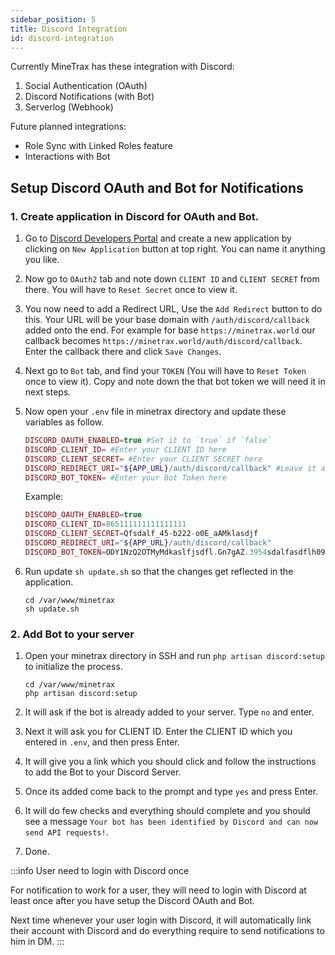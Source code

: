 ```yaml
---
sidebar_position: 5
title: Discord Integration
id: discord-integration
---
```


Currently MineTrax has these integration with Discord:

1. Social Authentication (OAuth) 
2. Discord Notifications (with Bot)
3. Serverlog (Webhook)

Future planned integrations:

- Role Sync with Linked Roles feature
- Interactions with Bot


## Setup Discord OAuth and Bot for Notifications

### 1. Create application in Discord for OAuth and Bot.

1. Go to [Discord Developers Portal](https://discord.com/developers/applications) and create a new application by clicking on `New Application` button at top right. You can name it anything you like.

2. Now go to `OAuth2` tab and note down `CLIENT ID` and `CLIENT SECRET` from there. You will have to `Reset Secret` once to view it.

3. You now need to add a Redirect URL, Use the `Add Redirect` button to do this. Your URL will be your base domain with `/auth/discord/callback` added onto the end. For example for base `https://minetrax.world` our callback becomes `https://minetrax.world/auth/discord/callback`. Enter the callback there and click `Save Changes`.

4. Next go to `Bot` tab, and find your `TOKEN` (You will have to `Reset Token` once to view it). Copy and note down the that bot token we will need it in next steps.

5. Now open your `.env` file in minetrax directory and update these variables as follow.
   ```php title=".env"
   DISCORD_OAUTH_ENABLED=true #Set it to `true` if `false`
   DISCORD_CLIENT_ID= #Enter your CLIENT ID here
   DISCORD_CLIENT_SECRET= #Enter your CLIENT SECRET here
   DISCORD_REDIRECT_URI="${APP_URL}/auth/discord/callback" #Leave it as it is.
   DISCORD_BOT_TOKEN= #Enter your Bot Token here
   ```

   Example:
   ```php title".env"
   DISCORD_OAUTH_ENABLED=true
   DISCORD_CLIENT_ID=865111111111111111
   DISCORD_CLIENT_SECRET=Qfsdalf_45-b222-o0E_aAMklasdjf
   DISCORD_REDIRECT_URI="${APP_URL}/auth/discord/callback"
   DISCORD_BOT_TOKEN=ODY1NzQ2OTMyMdkaslfjsdfl.Gn7gAZ.3954sdalfasdflh0945353409
   ```

6. Run update `sh update.sh` so that the changes get reflected in the application.
    ```
    cd /var/www/minetrax
    sh update.sh
    ```

### 2. Add Bot to your server

1. Open your minetrax directory in SSH and run `php artisan discord:setup` to initialize the process.
    ```
    cd /var/www/minetrax
    php artisan discord:setup
    ```

2. It will ask if the bot is already added to your server. Type `no` and enter.

3. Next it will ask you for CLIENT ID. Enter the CLIENT ID which you entered in `.env`, and then press Enter.

4. It will give you a link which you should click and follow the instructions to add the Bot to your Discord Server.

5. Once its added come back to the prompt and type `yes` and press Enter. 
 
6. It will do few checks and everything should complete and you should see a message `Your bot has been identified by Discord and can now send API requests!`.

7. Done.

:::info User need to login with Discord once 

For notification to work for a user, they will need to login with Discord at least once after you have setup the Discord OAuth and Bot.

Next time whenever your user login with Discord, it will automatically link their account with Discord and do everything require to send notifications to him in DM.
:::
